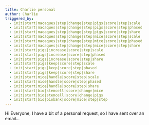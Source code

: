 ```yaml
---
title: Charlie personal
author: Charlie
triggered_by:
  - init|start|macaques|step|change|step|pigs|score|step|scale
  - init|start|macaques|step|change|step|pigs|score|step|phased
  - init|start|macaques|step|change|step|pigs|score|step|share
  - init|start|macaques|step|change|step|mice|score|step|scale
  - init|start|macaques|step|change|step|mice|score|step|phased
  - init|start|macaques|step|change|step|mice|score|step|share
  - init|start|pigs|increase|score|step|scale
  - init|start|pigs|increase|score|step|phased
  - init|start|pigs|increase|score|step|share
  - init|start|pigs|keep|score|step|scale
  - init|start|pigs|keep|score|step|phased
  - init|start|pigs|keep|score|step|share
  - init|start|mice|handle|score|step|scale
  - init|start|mice|handle|score|step|phased
  - init|start|mice|handle|score|step|share
  - init|start|bio|stemcell|score|change|mice
  - init|start|bio|stemcell|score|change|pigs
  - init|start|bio|biobank|score|mice|step|step
---
```


Hi Everyone, I have a bit of a personal request, so I have sent over an email...

